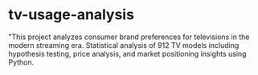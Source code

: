 # tv-usage-analysis
"This project analyzes consumer brand preferences for televisions in the modern streaming era. Statistical analysis of 912 TV models including hypothesis testing, price analysis, and market positioning insights using Python.
